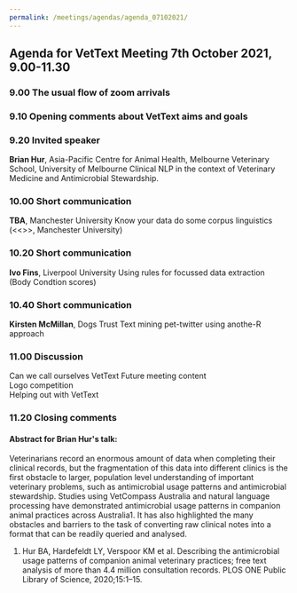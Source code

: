 ```yaml
---
permalink: /meetings/agendas/agenda_07102021/
---
```

## Agenda for VetText Meeting 7th October 2021, 9.00-11.30

### 9.00 The usual flow of zoom arrivals
### 9.10 Opening comments about VetText aims and goals
### 9.20 Invited speaker
**Brian Hur**, Asia-Pacific Centre for Animal Health, Melbourne Veterinary School, University of Melbourne
Clinical NLP in the context of Veterinary Medicine and Antimicrobial Stewardship.
### 10.00 Short communication
**TBA**, Manchester University
Know your data do some corpus linguistics (<<>>, Manchester University)  
### 10.20 Short communication
**Ivo Fins**, Liverpool University
Using rules for focussed data extraction (Body Condtion scores)
### 10.40 Short communication
**Kirsten McMillan**, Dogs Trust
Text mining pet-twitter using anothe-R approach
### 11.00 Discussion
Can we call ourselves VetText 
Future meeting content  
Logo competition   
Helping out with VetText  
### 11.20 Closing comments     


#### Abstract for Brian Hur's talk:
Veterinarians record an enormous amount of data when completing their clinical records, but the fragmentation of this data into different clinics is the first obstacle to larger, population level understanding of important veterinary problems, such as antimicrobial usage patterns and antimicrobial stewardship. Studies using VetCompass Australia and natural language processing have demonstrated antimicrobial usage patterns in companion animal practices across Australia1.  It has also highlighted the many obstacles and barriers to the task of converting raw clinical notes into a format that can be readily queried and analysed.  

1. 	Hur BA, Hardefeldt LY, Verspoor KM et al. Describing the antimicrobial usage patterns of companion animal veterinary practices; free text analysis of more than 4.4 million consultation records. PLOS ONE Public Library of Science, 2020;15:1–15.
